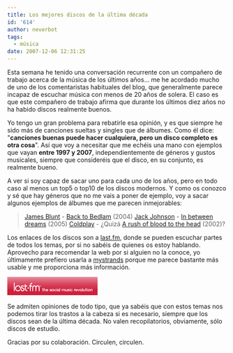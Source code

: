 ```yaml
---
title: Los mejores discos de la última década
id: '614'
author: neverbot
tags:
  - música
date: 2007-12-06 12:31:25
---
```


Esta semana he tenido una conversación recurrente con un compañero de trabajo acerca de la música de los últimos años... me he acordado mucho de uno de los comentaristas habituales del blog, que generalmente parece incapaz de escuchar música con menos de 20 años de solera. El caso es que este compañero de trabajo afirma que durante los últimos diez años no ha habido discos realmente buenos.

Yo tengo un gran problema para rebatirle esa opinión, y es que siempre he sido más de canciones sueltas y singles que de álbumes. Como él dice: "**canciones buenas puede hacer cualquiera, pero un disco completo es otra cosa**". Así que voy a necesitar que me echéis una mano con ejemplos que vayan **entre 1997 y 2007**, independientemente de géneros y gustos musicales, siempre que consideréis que el disco, en su conjunto, es realmente bueno.

A ver si soy capaz de sacar uno para cada uno de los años, pero en todo caso al menos un top5 o top10 de los discos modernos. Y como os conozco y sé que hay géneros que no me vais a poner de ejemplo, voy a sacar algunos ejemplos de álbumes que me parecen inmejorables:

> [James Blunt](http://en.wikipedia.org/wiki/James_Blunt) - [Back to Bedlam](http://www.last.fm/music/James+Blunt/Back+to+Bedlam) (2004)
  [Jack Johnson](http://en.wikipedia.org/wiki/Jack_Johnson_%28musician%29) - [In between dreams](http://www.last.fm/music/Jack+Johnson/In+Between+Dreams) (2005)
  [Coldplay](http://en.wikipedia.org/wiki/Coldplay) - ¿Quizá [A rush of blood to the head](http://www.last.fm/music/Coldplay/A+Rush+of+Blood+to+the+Head) (2002)?

Los enlaces de los discos son a [last.fm](http://www.last.fm/), donde se pueden escuchar partes de todos los temas, por si no sabéis de quienes os estoy hablando. Aprovecho para recomendar la web por si alguien no la conoce, yo últimamente prefiero usarla a [mystrands](http://mystrands.com/) porque me parece bastante más usable y me proporciona más información.

[![last_fm.jpg](./los-mejores-discos-de-la-ultima-decada/last_fm.jpg)](http://www.last.fm/ "Last FM")

Se admiten opiniones de todo tipo, que ya sabéis que con estos temas nos podemos tirar los trastos a la cabeza si es necesario, siempre que los discos sean de la última década. No valen recopilatorios, obviamente, sólo discos de estudio.

Gracias por su colaboración. Circulen, circulen.
